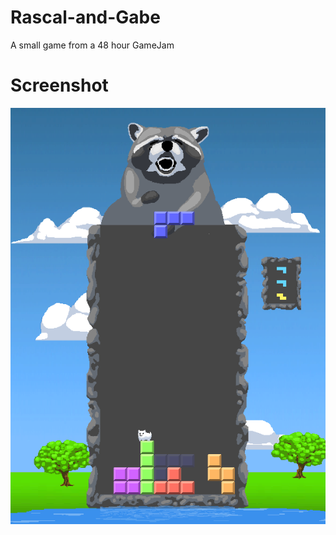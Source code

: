 # Rascal-and-Gabe
A small game from a 48 hour GameJam

# Screenshot
<img src = "screenshot.png"></img>
